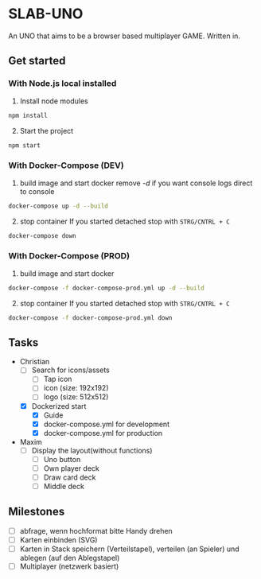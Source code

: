 # SLAB-UNO

An UNO that aims to be a browser based multiplayer GAME.
Written in.

## Get started
### With Node.js local installed
1. Install node modules
```bash
npm install
```
2. Start the project
```bash
npm start 
```
### With Docker-Compose (DEV)
1. build image and start docker
remove *-d* if you want console logs direct to console
```bash
docker-compose up -d --build
```
2. stop container
If you started detached stop with `STRG/CNTRL + C`  
```bash
docker-compose down
```

### With Docker-Compose (PROD)
1. build image and start docker
```bash
docker-compose -f docker-compose-prod.yml up -d --build
```
2. stop container
   If you started detached stop with `STRG/CNTRL + C`
```bash
docker-compose -f docker-compose-prod.yml down
```


## Tasks
- Christian
  - [ ] Search for icons/assets
    - [ ] Tap icon
    - [ ] icon (size: 192x192)
    - [ ] logo (size: 512x512)
  - [x] Dockerized start
    - [x] Guide
    - [x] docker-compose.yml for development
    - [x] docker-compose.yml for production
- Maxim
  - [ ] Display the layout(without functions)
    - [ ] Uno button
    - [ ] Own player deck
    - [ ] Draw card deck
    - [ ] Middle deck

## Milestones

- [ ] abfrage, wenn hochformat bitte Handy drehen
- [ ] Karten einbinden (SVG)
- [ ] Karten in Stack speichern (Verteilstapel), verteilen (an Spieler) und ablegen (auf den Ablegstapel)
- [ ] Multiplayer (netzwerk basiert)
